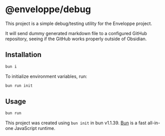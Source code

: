# @enveloppe/debug

This project is a simple debug/testing utility for the Enveloppe project.

It will send dummy generated markdown file to a configured GitHub repository, seeing if the GitHub works properly outside of Obsidian.

## Installation

```bash
bun i
```

To initialize environment variables, run:

```bash
bun run init
```

## Usage

```bash
bun run
```

This project was created using `bun init` in bun v1.1.39. [Bun](https://bun.sh) is a fast all-in-one JavaScript runtime.
